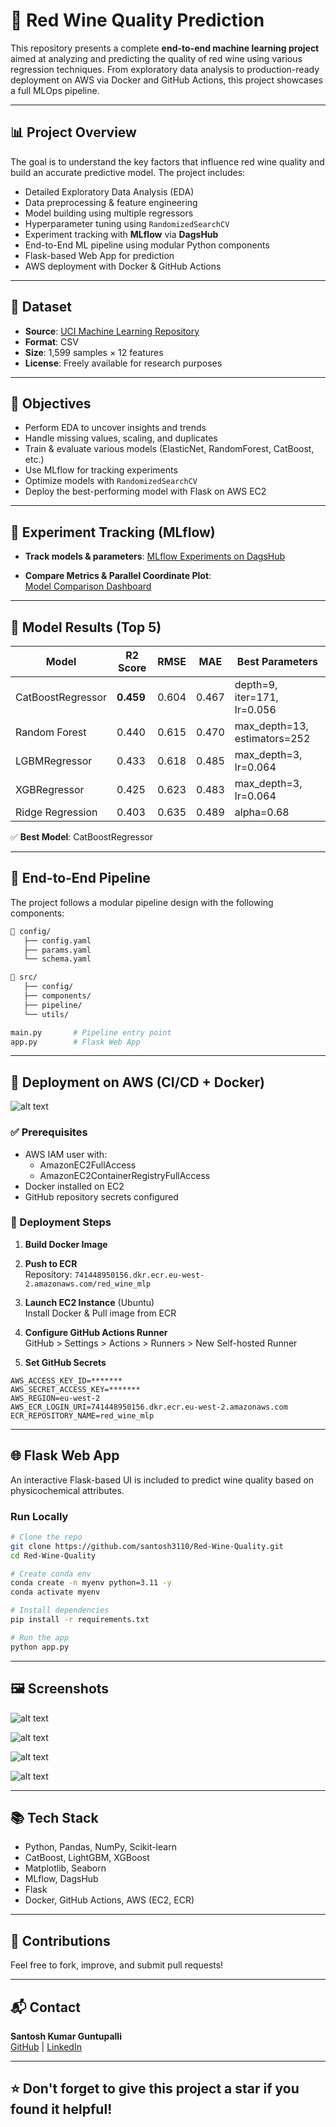 
# 🍷 Red Wine Quality Prediction

This repository presents a complete **end-to-end machine learning project** aimed at analyzing and predicting the quality of red wine using various regression techniques. From exploratory data analysis to production-ready deployment on AWS via Docker and GitHub Actions, this project showcases a full MLOps pipeline.

---

## 📊 Project Overview

The goal is to understand the key factors that influence red wine quality and build an accurate predictive model. The project includes:

- Detailed Exploratory Data Analysis (EDA)
- Data preprocessing & feature engineering
- Model building using multiple regressors
- Hyperparameter tuning using `RandomizedSearchCV`
- Experiment tracking with **MLflow** via **DagsHub**
- End-to-End ML pipeline using modular Python components
- Flask-based Web App for prediction
- AWS deployment with Docker & GitHub Actions

---

## 📁 Dataset

- **Source**: [UCI Machine Learning Repository](https://archive.ics.uci.edu/ml/datasets/wine+quality)
- **Format**: CSV
- **Size**: 1,599 samples × 12 features
- **License**: Freely available for research purposes

---

## 🎯 Objectives

- Perform EDA to uncover insights and trends
- Handle missing values, scaling, and duplicates
- Train & evaluate various models (ElasticNet, RandomForest, CatBoost, etc.)
- Use MLflow for tracking experiments
- Optimize models with `RandomizedSearchCV`
- Deploy the best-performing model with Flask on AWS EC2

---

## 📌 Experiment Tracking (MLflow)

- **Track models & parameters**: [MLflow Experiments on DagsHub](https://dagshub.com/santoshkumarguntupalli/Red-Wine-Quality/experiments)

- **Compare Metrics & Parallel Coordinate Plot**:  
  [Model Comparison Dashboard](https://dagshub.com/santoshkumarguntupalli/Red-Wine-Quality/experiments#/compare?experiments=[%22m_8f6a9c5bf2d045ff9467f1dd5adaf598%22,%22m_d1c91b23278047398edb862aad285050%22,%22m_ab18db28a5f04ed5b95d44e4aaa6a356%22,%22m_1ef7b893c7f5488ca476c9ac961ee24d%22,%22m_84ecdef65f9f416cac8ff92c3fa928f5%22])

---

## 🧪 Model Results (Top 5)

| Model               | R2 Score | RMSE    | MAE     | Best Parameters |
|--------------------|----------|---------|---------|------------------|
| CatBoostRegressor  | **0.459**| 0.604   | 0.467   | depth=9, iter=171, lr=0.056 |
| Random Forest       | 0.440    | 0.615   | 0.470   | max_depth=13, estimators=252 |
| LGBMRegressor       | 0.433    | 0.618   | 0.485   | max_depth=3, lr=0.064 |
| XGBRegressor        | 0.425    | 0.623   | 0.483   | max_depth=3, lr=0.064 |
| Ridge Regression    | 0.403    | 0.635   | 0.489   | alpha=0.68 |

✅ **Best Model**: CatBoostRegressor

---

## 🧱 End-to-End Pipeline

The project follows a modular pipeline design with the following components:

```bash
📁 config/
   ├── config.yaml
   ├── params.yaml
   └── schema.yaml

📁 src/
   ├── config/
   ├── components/
   ├── pipeline/
   └── utils/

main.py       # Pipeline entry point
app.py        # Flask Web App
```

---

## 🚀 Deployment on AWS (CI/CD + Docker)

![alt text](image5.png)

### ✅ Prerequisites

- AWS IAM user with:
  - AmazonEC2FullAccess
  - AmazonEC2ContainerRegistryFullAccess
- Docker installed on EC2
- GitHub repository secrets configured

### 🧭 Deployment Steps

1. **Build Docker Image**
2. **Push to ECR**  
   Repository: `741448950156.dkr.ecr.eu-west-2.amazonaws.com/red_wine_mlp`

3. **Launch EC2 Instance** (Ubuntu)  
   Install Docker & Pull image from ECR

4. **Configure GitHub Actions Runner**  
   GitHub > Settings > Actions > Runners > New Self-hosted Runner

5. **Set GitHub Secrets**

```env
AWS_ACCESS_KEY_ID=*******
AWS_SECRET_ACCESS_KEY=*******
AWS_REGION=eu-west-2
AWS_ECR_LOGIN_URI=741448950156.dkr.ecr.eu-west-2.amazonaws.com
ECR_REPOSITORY_NAME=red_wine_mlp
```

---

## 🌐 Flask Web App

An interactive Flask-based UI is included to predict wine quality based on physicochemical attributes.

### Run Locally

```bash
# Clone the repo
git clone https://github.com/santosh3110/Red-Wine-Quality.git
cd Red-Wine-Quality

# Create conda env
conda create -n myenv python=3.11 -y
conda activate myenv

# Install dependencies
pip install -r requirements.txt

# Run the app
python app.py
```

---

## 🖼️ Screenshots

![alt text](image1.png)

![alt text](image2.png)

![alt text](image3.png)

![alt text](image4.png)

---

## 📚 Tech Stack

- Python, Pandas, NumPy, Scikit-learn
- CatBoost, LightGBM, XGBoost
- Matplotlib, Seaborn
- MLflow, DagsHub
- Flask
- Docker, GitHub Actions, AWS (EC2, ECR)

---

## 🤝 Contributions

Feel free to fork, improve, and submit pull requests!

---

## 📬 Contact

**Santosh Kumar Guntupalli**  
[GitHub](https://github.com/santosh3110) | [LinkedIn](https://www.linkedin.com/in/santoshkumarguntupalli)

---

## ⭐ Don't forget to give this project a star if you found it helpful!
